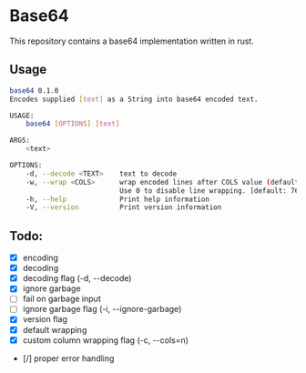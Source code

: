 # Base64
This repository contains a base64 implementation written in rust.
## Usage
```bash
base64 0.1.0
Encodes supplied [text] as a String into base64 encoded text.

USAGE:
    base64 [OPTIONS] [text]

ARGS:
    <text>    

OPTIONS:
    -d, --decode <TEXT>    text to decode
    -w, --wrap <COLS>      wrap encoded lines after COLS value (default 76).
                           Use 0 to disable line wrapping. [default: 76]
    -h, --help             Print help information
    -V, --version          Print version information
```

## Todo: 
- [x] encoding
- [x] decoding
- [x] decoding flag (-d, --decode)
- [x] ignore garbage
- [ ] fail on garbage input
- [ ] ignore garbage flag (-i, --ignore-garbage)
- [x] version flag
- [x] default wrapping
- [x] custom column wrapping flag (-c, --cols=n)
- [/] proper error handling
